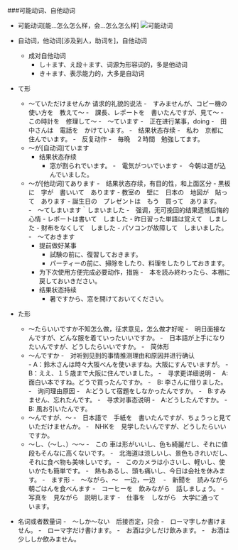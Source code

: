 ###可能动词、自他动词
- 可能动词[能...怎么怎么样，会...怎么怎么样]
![可能动词](/Users/ningpeirong/Documents/みんなの日本語/可能动词.png)

- 自动词，他动词[涉及到人，助词を]，自他动词
	- 成对自他动词
	  - し＋ます、え段＋ます、词源为形容词的，多是他动词
	  - き＋ます、表示能力的，大多是自动词
- て形
	- 〜ていただけませんか 请求的礼貌的说法
		-　すみませんが、コピー機の　使い方を　教えて〜
		-　課長、レポートを　書いたんですが、見て〜
		-　この時計を　修理して〜
	-　〜ています
		-　正在进行某事，doing
			-　田中さんは　電話を　かけています。
		-　结果状态存续
			-　私わ　京都に　住んでいます。
		-　反复动作
			-　毎晩　２時間　勉強してます。
	- ～が[自动词]ています
		- 结果状态存续 
			- 窓が割られでいます。
			-　電気がついでいます
			-　今朝は道が込んでいました。
	- 〜が[他动词]てあります
		-　结果状态存续，有目的性，和上面区分
			- 黒板に　字が　書いいて　あります
			- 教室の　壁に　日本の　地図が　貼って　あります
			- 誕生日の　プレゼントは　もう　買って　あります。
	-　〜てしまいます｀しまいました
		-　强调，无可挽回的结果遗憾后悔的心情
			- レポートは書いて　しました
			- 昨日習った単語は覚えて　しました
			- 財布をなくして　しました
			- パソコンが故障して　しまいました。
	-　〜ておきます
		- 提前做好某事
			- 試験の前に、復習しておきます。
			- パーティーの前に、掃除をしたり、料理をしたりしておきます。 
		- 为下次使用方便完成必要动作，措施
			-　本を読み終わったら、本棚に戻しておいきださい。
		- 结果状态持续
			- 暑ですから、窓を開けておいてください。
- た形
	- 〜たらいいですか不知怎么做，征求意见，怎么做才好呢 
		-　明日面接なんですが、どんな服を着ていったいいですか。
		-　日本語が上手になりたいんですが、どうしたらいいですか。
-　简体形
	-	〜んですか
		-　对听到见到的事情推测理由和原因并进行确认	
			- A：鈴木さんは時々大阪べんを使いますね。大阪にすんでいますが。
			- B：ええ、１５歳まで大阪に住んでいました。
		-　寻求更详细说明
			-　A: 面白い本ですね。どうで買ったんですか。
			-　B: 李さんに借りました。
		-　询问理由原因
			-　A:どうして宿題をしなかったんですか。
			-　B:すみません、忘れたんです。 
		-　寻求对事态说明
			-　A:どうしたんですか。
			- B: 風お引いたんです。　
	- 〜んですが、〜
		-　日本語で　手紙を　書いたんですが、ちょうっと見ていただけませんか。
		-　NHKを　見学したいんですが、どうしたらいいですか。 
	- 〜し、（〜し、）〜〜
		-　この 車は形がいいし、色も綺麗だし、それに値段もそんなに高くないです。
		-　北海道は涼しいし、景色もきれいだし、それに食べ物も美味しいです。
		-　このカメラは小さいし、軽いし、使いかたも簡単です。
		-　熱もあるし、頭も痛いし、今日は会社を休みます。
-　ます形
	-　〜ながら、〜　一边，一边　
		-　新聞を　読みながら　朝ごはんを食べんます
		-　コーヒーを　飲みながら　話しましょう。
		-　写真を　見ながら　説明します
		-　仕事を　しながら　大学に通って　います。
- 名词或者数量词 
	-　〜しか〜ない　后接否定，只会
		-　ローマ字しか書けません。
		-　ローマ字だけ書けます。
		-　お酒は少しだけ飲みます。
		-　お酒は少ししか飲みません。
	
	


